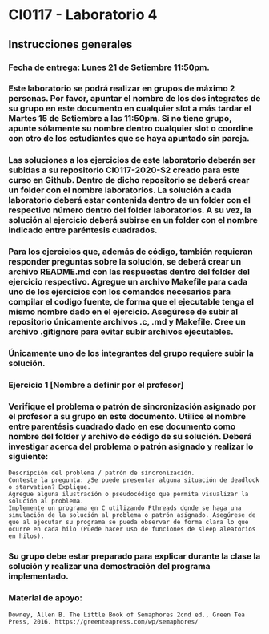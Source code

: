 # CI0117 - Laboratorio 4
## Instrucciones generales

### Fecha de entrega: Lunes 21 de Setiembre 11:50pm.

### Este laboratorio se podrá realizar en grupos de máximo 2 personas. Por favor, apuntar el nombre de los dos integrates de su grupo en este documento en cualquier slot a más tardar el Martes 15 de Setiembre a las 11:50pm. Si no tiene grupo, apunte sólamente su nombre dentro cualquier slot o coordine con otro de los estudiantes que se haya apuntado sin pareja.

### Las soluciones a los ejercicios de este laboratorio deberán ser subidas a su repositorio CI0117-2020-S2 creado para este curso en Github. Dentro de dicho repositorio se deberá crear un folder con el nombre laboratorios. La solución a cada laboratorio deberá estar contenida dentro de un folder con el respectivo número dentro del folder laboratorios. A su vez, la solución al ejercicio deberá subirse en un folder con el nombre indicado entre paréntesis cuadrados.

### Para los ejercicios que, además de código, también requieran responder preguntas sobre la solución, se deberá crear un archivo README.md con las respuestas dentro del folder del ejercicio respectivo. Agregue un archivo Makefile para cada uno de los ejercicios con los comandos necesarios para compilar el codigo fuente, de forma que el ejecutable tenga el mismo nombre dado en el ejercicio. Asegúrese de subir al repositorio únicamente archivos .c, .md y Makefile. Cree un archivo .gitignore para evitar subir archivos ejecutables.

### Únicamente uno de los integrantes del grupo requiere subir la solución.
### Ejercicio 1 [Nombre a definir por el profesor]

### Verifique el problema o patrón de sincronización asignado por el profesor a su grupo en este documento. Utilice el nombre entre parentésis cuadrado dado en ese documento como nombre del folder y archivo de código de su solución. Deberá investigar acerca del problema o patrón asignado y realizar lo siguiente:

    Descripción del problema / patrón de sincronización.
    Conteste la pregunta: ¿Se puede presentar alguna situación de deadlock o starvation? Explique.
    Agregue alguna ilustración o pseudocódigo que permita visualizar la solución al problema.
    Implemente un programa en C utilizando Pthreads donde se haga una simulación de la solución al problema o patrón asignado. Asegúrese de que al ejecutar su programa se pueda observar de forma clara lo que ocurre en cada hilo (Puede hacer uso de funciones de sleep aleatorios en hilos).

### Su grupo debe estar preparado para explicar durante la clase la solución y realizar una demostración del programa implementado.
### Material de apoyo:

    Downey, Allen B. The Little Book of Semaphores 2cnd ed., Green Tea Press, 2016. https://greenteapress.com/wp/semaphores/
